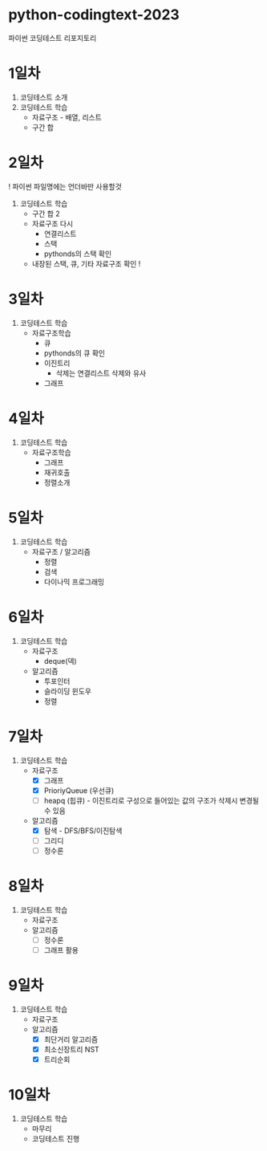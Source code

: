# python-codingtext-2023
파이썬 코딩테스트 리포지토리

# 1일차
1. 코딩테스트 소개
2. 코딩테스트 학습
    - 자료구조  - 배열, 리스트
    - 구간 합

# 2일차
! 파이썬 파일명에는 언더바만 사용할것

1. 코딩테스트 학습
    - 구간 합 2
    - 자료구조 다시
        - 연결리스트
        - 스택
        - pythonds의 스택 확인
    - 내장된 스택, 큐, 기타 자료구조 확인 !

# 3일차
1. 코딩테스트 학습
    - 자료구조학습
        - 큐
        - pythonds의 큐 확인
        - 이진트리
             - 삭제는 연결리스트 삭제와 유사
        - 그래프

# 4일차
1. 코딩테스트 학습
    - 자료구조학습
        - 그래프
        - 재귀호출
        - 정렬소개

# 5일차
1. 코딩테스트 학습
    - 자료구조 / 알고리즘
        - 정렬
        - 검색
        - 다이나믹 프로그래밍

# 6일차
1. 코딩테스트 학습
    - 자료구조
        - deque(덱)
    - 알고리즘
        - 투포인터
        - 슬라이딩 윈도우
        - 정렬

# 7일차
1. 코딩테스트 학습
    - 자료구조
        - [x] 그래프
        - [x] PrioriyQueue (우선큐)
        - [ ] heapq (힙큐) -  이진트리로 구성으로 들어있는 값의 구조가 삭제시 변경될수 있음
    - 알고리즘
        - [x] 탐색 - DFS/BFS/이진탐색
        - [ ] 그리디
        - [ ] 정수론

# 8일차
1. 코딩테스트 학습
    - 자료구조
    - 알고리즘
        - [ ] 정수론
        - [ ] 그래프 활용

# 9일차
1. 코딩테스트 학습
    - 자료구조
    - 알고리즘
        - [x] 최단거리 알고리즘
        - [x] 최소신장트리 NST
        - [x] 트리순회

# 10일차
1. 코딩테스트 학습
    - 마무리
    - 코딩테스트 진행